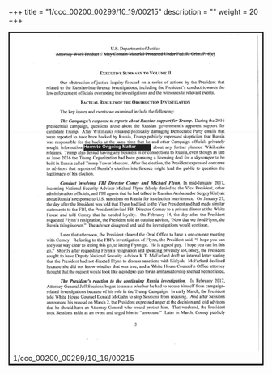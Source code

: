 +++
title = "1/ccc_00200_00299/10_19/00215"
description = ""
weight = 20
+++

<table style="border:2px solid black;max-width:800px;max-height:800px;" 
><tr><td>
<img class="center-fit-jpg"
src="/jpg_/jpg_mueller_report_searchable_215.jpg">
1/ccc_00200_00299/10_19/00215
</img></td></tr></table>
